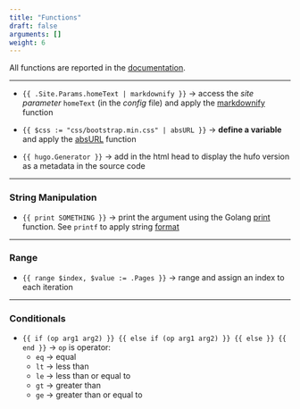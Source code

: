 ```yaml
---
title: "Functions"
draft: false
arguments: []
weight: 6
---
```


All functions are reported in the [documentation](https://gohugo.io/functions/).

* * *

-   `{{ .Site.Params.homeText | markdownify }}` &rarr; access the _site parameter_ `homeText` (in the _config_ file) and apply the [markdownify](https://gohugo.io/functions/markdownify/#readout) function

-   `{{ $css := "css/bootstrap.min.css" | absURL }}` &rarr; **define a variable** and apply the [absURL](https://gohugo.io/functions/absurl/) function

-   `{{ hugo.Generator }}` &rarr; add in the html head to display the hufo version as a metadata in the source code

* * *

### String Manipulation

-   `{{ print SOMETHING }}` &rarr; print the argument using the Golang [print](https://gohugo.io/functions/print/#readout) function. See `printf` to apply string [format](https://gohugo.io/functions/printf/#readout)

* * *

### Range

-   `{{ range $index, $value := .Pages }}` &rarr; range and assign an index to each iteration

* * *

### Conditionals

-   `{{ if (op arg1 arg2) }} {{ else if (op arg1 arg2) }} {{ else }} {{ end }}` &rarr; `op` is operator:
    -   `eq` &rarr; equal
    -   `lt` &rarr; less than
    -   `le` &rarr; less than or equal to
    -   `gt` &rarr; greater than
    -   `ge` &rarr; greater than or equal to

